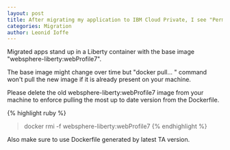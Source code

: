 ```yaml
---
layout: post
title: After migrating my application to IBM Cloud Private, I see "Permissions denied" when doing "docker run ..." for the migrated app.
categories: Migration
author: Leonid Ioffe
---
```


Migrated apps stand up in a Liberty container with the base image "websphere-liberty:webProfile7". 

The base image might change over time but "docker pull... " command won't pull the new image if it is already present on your machine.

Please delete the old websphere-liberty:webProfile7 image from your machine to enforce pulling the most up to date version from the Dockerfile.

{% highlight ruby %}  
> docker rmi -f websphere-liberty:webProfile7
{% endhighlight %}

Also make sure to use  Dockerfile generated by latest TA version.
